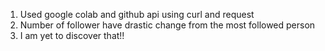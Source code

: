 1. Used google colab and github api using curl and request
2. Number of follower have drastic change from the most followed person
3. I am yet to discover that!!
